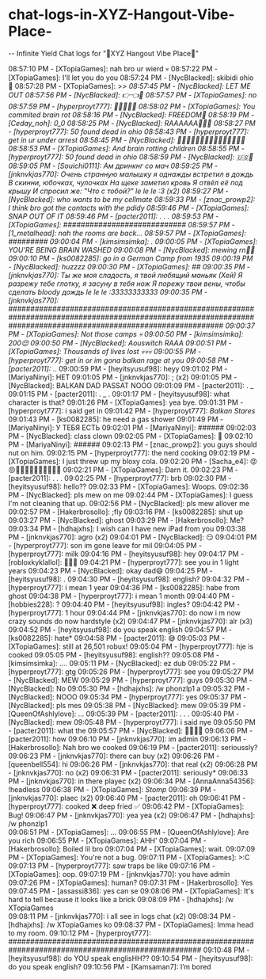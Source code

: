 # chat-logs-in-XYZ-Hangout-Vibe-Place-
-- Infinite Yield Chat logs for "🍇XYZ Hangout  Vibe Place🍇"

08:57:10 PM - [XTopiaGames]: nah bro ur wierd 💀
08:57:22 PM - [XTopiaGames]: I'll let you do you
08:57:24 PM - [NycBlacked]: skibidi ohio🗿
08:57:28 PM - [XTopiaGames]: >_>
08:57:45 PM - [NycBlacked]: LET ME OUT
08:57:56 PM - [NycBlacked]: 👉👈🥺
08:57:57 PM - [XTopiaGames]: no
08:57:59 PM - [hyperproyt777]: 🤣🗿🤫🧏‍♂️
08:58:02 PM - [XTopiaGames]: You commited brain rot
08:58:16 PM - [NycBlacked]: FREEDOM🦅
08:58:19 PM - [Ceday_noh]: 0_0
08:58:25 PM - [NycBlacked]: RAAAAAA🦅🦅🦅
08:58:27 PM - [hyperproyt777]: 50 found dead in ohio
08:58:43 PM - [hyperproyt777]: get in ur under arrest
08:58:45 PM - [NycBlacked]: 🦅🦅🦅🇺🇸🇺🇸🇺🇸🇺🇸🔥🔥🔥🔥
08:58:53 PM - [XTopiaGames]: And brain rotting children
08:58:55 PM - [hyperproyt777]: 50 found dead in ohio
08:58:59 PM - [NycBlacked]: 🇺🇸🦅
08:59:05 PM - [Souichi0111]: Ам дринкнг со мач
08:59:25 PM - [jnknvkjas770]: Очень странную малышку я однажды встретил в дождь
В скинни, юбочках, чулочках
На щеке заметил кровь
Я отвёл её под крышу
И спросил же: "Что с тобой?" le le le :3 (x2)
08:59:27 PM - [NycBlacked]: who wants to be my cellmate
08:59:33 PM - [znac_prowp2]: I think bro got the contacts with the pdidy
08:59:46 PM - [XTopiaGames]: SNAP OUT OF IT
08:59:46 PM - [pacter2011]: . . .
08:59:53 PM - [XTopiaGames]: ############################
08:59:57 PM - [1_metalhead]: nah the rooms are back...
08:59:57 PM - [XTopiaGames]: #########
09:00:04 PM - [kimsimsimka]: .
09:00:05 PM - [XTopiaGames]: YOU'RE BEING BRAIN WASHED
09:00:08 PM - [NycBlacked]: mewing rn🤫🗿
09:00:10 PM - [ks0082285]: go in a German Camp from 1935
09:00:19 PM - [NycBlacked]: huzzzz
09:00:30 PM - [XTopiaGames]: ##
09:00:35 PM - [jnknvkjas770]: Ты же моя сладость, я твой любящий маньяк (Хей)
Я разрежу тебе глотку, я засуну в тебя нож
Я порежу твои вены, чтобы сделать bloody дождь le le le :33333333333
09:00:35 PM - [jnknvkjas770]: #################################################################################################################################################################
09:00:37 PM - [XTopiaGames]: Not those camps 💀
09:00:50 PM - [kimsimsimka]: 200😔
09:00:50 PM - [NycBlacked]: Aouswitch RAAA
09:00:51 PM - [XTopiaGames]: Thousands of lives lost 💀💀💀
09:00:55 PM - [hyperproyt777]: get in or im gona balkan rage at you
09:00:58 PM - [pacter2011]: ._.
09:00:59 PM - [heyitsyusuf98]: heyy
09:01:02 PM - [MariyaNinyi]: НЕТ
09:01:05 PM - [jnknvkjas770]: ; (x2)
09:01:05 PM - [NycBlacked]: BALKAN DAD PASSAT NOOO
09:01:09 PM - [pacter2011]: . _ 
09:01:15 PM - [pacter2011]: . _ .
09:01:17 PM - [heyitsyusuf98]: what character is that?
09:01:26 PM - [XTopiaGames]: yea bye.
09:01:31 PM - [hyperproyt777]: i said get in
09:01:42 PM - [hyperproyt777]: *Balkan Stares*
09:01:43 PM - [ks0082285]: he need a gas shower
09:01:49 PM - [MariyaNinyi]: У ТЕБЯ ЕСТЬ
09:02:01 PM - [MariyaNinyi]: ######
09:02:03 PM - [NycBlacked]: class clown 
09:02:05 PM - [XTopiaGames]: 🤮
09:02:10 PM - [MariyaNinyi]: ######
09:02:13 PM - [znac_prowp2]: you guys should nut on him.
09:02:15 PM - [hyperproyt777]: the nerd cooking
09:02:19 PM - [XTopiaGames]: I just threw up my bloxy cola.
09:02:20 PM - [Sacha_e4]: 😡😡🤬🤬🤬🤬🤬🤬🤬🤬🤬🤬
09:02:21 PM - [XTopiaGames]: Darn it.
09:02:23 PM - [pacter2011]: .  .  .
09:02:25 PM - [hyperproyt777]: brb
09:02:30 PM - [heyitsyusuf98]: hello??
09:02:33 PM - [XTopiaGames]: Woops.
09:02:36 PM - [NycBlacked]: pls mew on me
09:02:44 PM - [XTopiaGames]: I guess I'm not cleaning that up.
09:02:56 PM - [NycBlacked]: pls mew allover me
09:02:57 PM - [Hakerbrosollo]: ;fly
09:03:16 PM - [ks0082285]: shut up
09:03:27 PM - [NycBlacked]: ghost
09:03:29 PM - [Hakerbrosollo]: Me?
09:03:34 PM - [hdhajxhs]: I wish can I have new iPad from you
09:03:38 PM - [jnknvkjas770]: agro (x2)
09:04:01 PM - [NycBlacked]: 😏
09:04:01 PM - [hyperproyt777]: son im gone leave for mil
09:04:05 PM - [hyperproyt777]: milk
09:04:16 PM - [heyitsyusuf98]: hey
09:04:17 PM - [robloxkyklallol]: 🥺😭😔
09:04:21 PM - [hyperproyt777]: see you in 1 light years
09:04:23 PM - [NycBlacked]: okay dad😄
09:04:25 PM - [heyitsyusuf98]: .
09:04:30 PM - [heyitsyusuf98]: english?
09:04:32 PM - [hyperproyt777]: i mean 1 year
09:04:36 PM - [ks0082285]: habe from ghost 
09:04:38 PM - [hyperproyt777]: i mean 1 month
09:04:40 PM - [hobbies228]: ?
09:04:40 PM - [heyitsyusuf98]: ingles?
09:04:42 PM - [hyperproyt777]: 1 hour
09:04:44 PM - [jnknvkjas770]: do now i m now crazy sounds do now hardstyle (x2)
09:04:47 PM - [jnknvkjas770]: alr (x3)
09:04:52 PM - [heyitsyusuf98]: do you speak english
09:04:57 PM - [ks0082285]: hate*
09:04:58 PM - [pacter2011]: 😅
09:05:03 PM - [XTopiaGames]: still at 26,501 robux!
09:05:04 PM - [hyperproyt777]: hje is cooked
09:05:05 PM - [heyitsyusuf98]: english??
09:05:08 PM - [kimsimsimka]: ....
09:05:11 PM - [NycBlacked]: ez dub
09:05:22 PM - [hyperproyt777]: gtg
09:05:26 PM - [hyperproyt777]: see you
09:05:27 PM - [NycBlacked]: MEW
09:05:29 PM - [hyperproyt777]: guys
09:05:30 PM - [NycBlacked]: No
09:05:30 PM - [hdhajxhs]: /w phonzlp1  a
09:05:32 PM - [NycBlacked]: NOOO
09:05:34 PM - [hyperproyt777]: yes
09:05:37 PM - [NycBlacked]: pls mes
09:05:38 PM - [NycBlacked]: mew
09:05:39 PM - [QueenOfAshlylove]: ...
09:05:39 PM - [pacter2011]: . . .
09:05:40 PM - [NycBlacked]: mew
09:05:48 PM - [hyperproyt777]: i said nye
09:05:50 PM - [pacter2011]: what the
09:05:57 PM - [NycBlacked]: 🥺🥺🥺🥺
09:06:06 PM - [pacter2011]: how
09:06:10 PM - [jnknvkjas770]: im admin
09:06:13 PM - [Hakerbrosollo]: Nah bro we cooked
09:06:19 PM - [pacter2011]: serioussly?
09:06:23 PM - [jnknvkjas770]: there can buy (x2)
09:06:26 PM - [queenbell554]: hi
09:06:26 PM - [jnknvkjas770]: that real (x2)
09:06:28 PM - [jnknvkjas770]: no (x2)
09:06:31 PM - [pacter2011]: seriously*
09:06:33 PM - [jnknvkjas770]: in there playec (x2)
09:06:34 PM - [AnnaAnna54356]: !headless
09:06:38 PM - [XTopiaGames]: *Stomp*
09:06:39 PM - [jnknvkjas770]: plaec (x2)
09:06:40 PM - [pacter2011]: oh
09:06:41 PM - [hyperproyt777]: cooked ❌ deep fried ✅
09:06:42 PM - [XTopiaGames]: Bug!
09:06:47 PM - [jnknvkjas770]: yea yea (x2)
09:06:47 PM - [hdhajxhs]: /w phonzlp1  
09:06:51 PM - [XTopiaGames]: ...
09:06:55 PM - [QueenOfAshlylove]: Are you rich
09:06:55 PM - [XTopiaGames]: AHH'
09:07:04 PM - [Hakerbrosollo]: Boiled lil bro
09:07:04 PM - [XTopiaGames]: wait.
09:07:09 PM - [XTopiaGames]: You're not a bug.
09:07:11 PM - [XTopiaGames]: >:C
09:07:13 PM - [hyperproyt777]: saw traps be like
09:07:16 PM - [XTopiaGames]: oop.
09:07:19 PM - [jnknvkjas770]: you have admin
09:07:26 PM - [XTopiaGames]: human?
09:07:31 PM - [Hakerbrosollo]: Yes 
09:07:45 PM - [assassi836]: yes can se 
09:08:06 PM - [XTopiaGames]: It's hard to tell because it looks like a brick
09:08:09 PM - [hdhajxhs]: /w XTopiaGames  
09:08:11 PM - [jnknvkjas770]: i all see in logs chat (x2)
09:08:34 PM - [hdhajxhs]: /w XTopiaGames  ko
09:08:37 PM - [XTopiaGames]: Imma head to my room.
09:10:12 PM - [hyperproyt777]: ####################################################################################################
09:10:48 PM - [heyitsyusuf98]: do YOU speak englisHH??
09:10:54 PM - [heyitsyusuf98]: do you speak english?
09:10:56 PM - [Kamsaman7]: I’m bored
